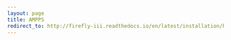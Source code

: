 ```yaml
---
layout: page
title: AMPPS
redirect_to: http://firefly-iii.readthedocs.io/en/latest/installation/hosted.html#ampps
---
```

